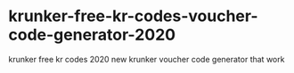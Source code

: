 # krunker-free-kr-codes-voucher-code-generator-2020
krunker free kr codes 2020 new krunker voucher code generator that work
